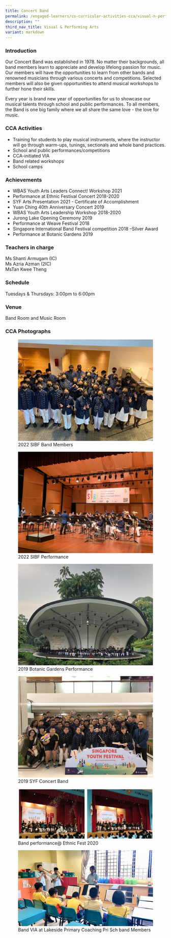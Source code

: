 ```yaml
---
title: Concert Band
permalink: /engaged-learners/co-curricular-activities-cca/visual-n-performing-arts/concert-band/
description: ""
third_nav_title: Visual & Performing Arts
variant: markdown
---
```

### Introduction

Our Concert Band was established in 1978. No matter their backgrounds, all band members learn to appreciate and develop lifelong passion for music. Our members will have the opportunities to learn from other bands and renowned musicians through various concerts and competitions. Selected members will also be given opportunities to attend musical workshops to further hone their skills.

Every year is brand new year of opportunities for us to showcase our musical talents through school and public performances. To all members, the Band is one big family where we all share the same love - the love for music.

### CCA Activities

*   Training for students to play musical instruments, where the instructor will go through warm-ups, tunings, sectionals and whole band practices.
*   School and public performances/competitions
*   CCA-initiated VIA
*   Band related workshops
*   School camps

### Achievements

*   WBAS Youth Arts Leaders Connect! Workshop 2021
*   Performance at Ethnic Festival Concert 2018-2020
*   SYF Arts Presentation 2021 - Certificate of Accomplishment
*   Yuan Ching 40th Anniversary Concert 2019
*   WBAS Youth Arts Leadership Workshop 2018-2020
*   Jurong Lake Opening Ceremony 2019
*   Performance at Weave Festival 2018
*   Singapore International Band Festival competition 2018 –Silver Award
*   Performance at Botanic Gardens 2019

### Teachers in charge

Ms Shanti Armugam (IC) <br>
Ms Azria Azman (2IC) <br>
MsTan Kwee Theng 

### Schedule

Tuesdays &amp; Thursdays: 3:00pm to 6:00pm

### Venue

Band Room and Music Room

### CCA Photographs


<figure>  
<img src="/images/2022%20SIBF%20Band%20Members.jpeg">  
<figcaption> 2022 SIBF Band Members </figcaption>  
</figure>

<figure>  
<img src="/images/2022%20SIBF%20Performance.jpeg">  
<figcaption> 2022 SIBF Performance </figcaption>  
</figure>

<figure>  
<img src="/images/2019%20Botanic%20Gardens%20Performance.jpg">  
<figcaption> 2019 Botanic Gardens Performance </figcaption>  
</figure>

<figure>  
<img src="/images/2019%20SYF_Concert%20Band.jpg">  
<figcaption> 2019 SYF Concert Band </figcaption>  
</figure>

<figure>  
<img src="/images/Band.jpg">  
<figcaption> Band performance@ Ethnic Fest 2020 </figcaption>  
</figure>

<figure>  
<img src="/images/Band%20VIA%20at%20Lakside%20Primary_Coaching%20Pri%20Sch%20band%20Members.jpg">  
<figcaption> Band VIA at Lakeside Primary Coaching Pri Sch band Members </figcaption>  
</figure>